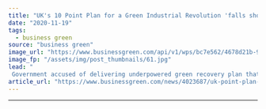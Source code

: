 ```yaml
---
title: "UK's 10 Point Plan for a Green Industrial Revolution 'falls short' on CO2 goals, official figures show"
date: "2020-11-19"
tags: 
  - business green
source: "business green"
image_url: "https://www.businessgreen.com/api/v1/wps/bc7e562/4678d21b-9156-45e5-a4e7-84b9fdb40136/4/Aerial-photo-of-Able-Seaton-port-where-marshaling-harbour-activities-for-the-world-s-biggest-offshore-wind-farm-185x114.jpg"
image_fp: "/assets/img/post_thumbnails/61.jpg"
lead: "
 Government accused of delivering underpowered green recovery plan that only delivers half of CO2 cuts required over coming decade ..."
article_url: "https://www.businessgreen.com/news/4023687/uk-point-plan-green-industrial-revolution-falls-short-co2-goals-official-figures-show"
---
```


---
